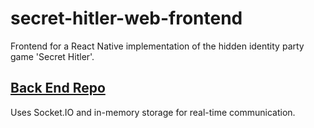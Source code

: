 # secret-hitler-web-frontend

Frontend for a React Native implementation of the hidden identity party game 'Secret Hitler'.

## [Back End Repo](https://github.com/Janosh/secret-hitler-backend)

Uses Socket.IO and in-memory storage for real-time communication.
